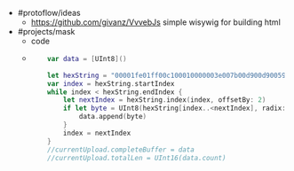 - #protoflow/ideas
	- https://github.com/givanz/VvvebJs simple wisywig for building html
- #projects/mask
	- code
	- ```swift
	      var data = [UInt8]()
	      
	      let hexString = "00001fe01ff00c100010000003e007b00d900d90059007900000000007100d1009900cf0046000000c001ff00c100c100000ffffffffffffffffffffffffffffffffffffffffffffffffffffffffffffffffffffffffffffffffffffffffffffffffffffffffffffffffffffffffffffffffffffffffffffffffffffff"
	      var index = hexString.startIndex
	      while index < hexString.endIndex {
	          let nextIndex = hexString.index(index, offsetBy: 2)
	          if let byte = UInt8(hexString[index..<nextIndex], radix: 16) {
	              data.append(byte)
	          }
	          index = nextIndex
	      }
	      //currentUpload.completeBuffer = data
	      //currentUpload.totalLen = UInt16(data.count)
	  ```